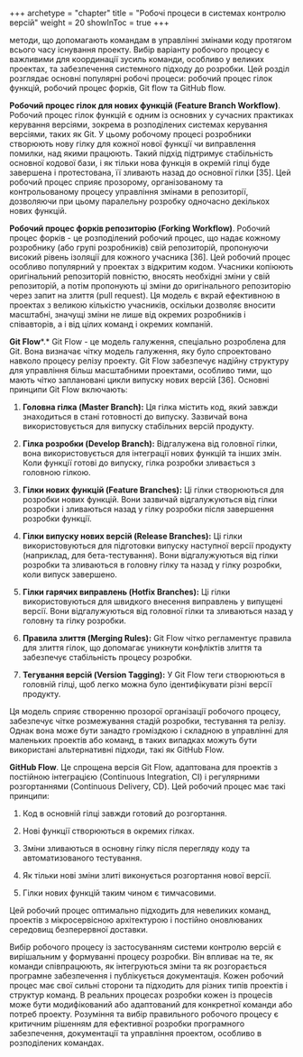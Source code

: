 +++
archetype = "chapter"
title = "Робочі процеси в системах контролю версій"
weight = 20
showInToc = true
+++

методи, що допомагають командам в управлінні змінами коду протягом
всього часу існування проекту. Вибір варіанту робочого процесу є
важливими для координації зусиль команди, особливо у великих проектах,
та забезпечення системного підходу до розробки. Цей розділ розглядає
основні популярні робочі процеси: робочий процес гілок функцій, робочий
процес форків, Git flow та GitHub flow.

**Робочий процес гілок для нових функцій (Feature Branch Workflow)**.
Робочий процес гілок функцій є одним із основних у сучасних практиках
керування версіями, зокрема в розподілених системах керування версіями,
таких як Git. У цьому робочому процесі розробники створюють нову гілку
для кожної нової функції чи виправлення помилки, над якими працюють.
Такий підхід підтримує стабільність основної кодової бази, і як тільки
нова функція в окремій гілці буде завершена і протестована, її зливають
назад до основної гілки [35]. Цей робочий процес сприяє прозорому,
організованому та контрольованому процесу управління змінами в
репозиторії, дозволяючи при цьому паралельну розробку одночасно
декількох нових функцій.

**Робочий процес форків репозиторію (Forking Workflow)**. Робочий процес
форків - це розподілений робочий процес, що надає кожному розробнику
(або групі розробників) свій репозиторій, пропонуючи високий рівень
ізоляції для кожного учасника [36]. Цей робочий процес особливо
популярний у проектах з відкритим кодом. Учасники копіюють оригінальний
репозиторій повністю, вносять необхідні зміни у свій репозиторій, а
потім пропонують ці зміни до оригінального репозиторію через запит на
злиття (pull request). Ця модель є вкрай ефективною в проектах з великою
кількістю учасників, оскільки дозволяє вносити масштабні, значущі зміни
не лише від окремих розробників і співавторів, а і від цілих команд і
окремих компаній.

**Git Flow***.* Git Flow - це модель галуження, спеціально розроблена
для Git. Вона визначає чітку модель галуження, яку було спроектовано
навколо процесу релізу проекту. Git Flow забезпечує надійну структуру
для управління більш масштабними проектами, особливо тими, що мають
чітко заплановані цикли випуску нових версій [36]. Основні принципи
Git Flow включають:

1.  **Головна гілка (Master Branch):** Ця гілка містить код, який завжди
    знаходиться в стані готовності до випуску. Зазвичай вона
    використовується для випуску стабільних версій продукту.

2.  **Гілка розробки (Develop Branch):** Відгалужена від головної гілки,
    вона використовується для інтеграції нових функцій та інших змін.
    Коли функції готові до випуску, гілка розробки зливається з головною
    гілкою.

3.  **Гілки нових функцій (Feature Branches):** Ці гілки створюються для
    розробки нових функцій. Вони зазвичай відгалужуються від гілки
    розробки і зливаються назад у гілку розробки після завершення
    розробки функції.

4.  **Гілки випуску нових версій (Release Branches):** Ці гілки
    використовуються для підготовки випуску наступної версії продукту
    (наприклад, для бета-тестування). Вони відгалужуються від гілки
    розробки та зливаються в головну гілку та назад у гілку розробки,
    коли випуск завершено.

5.  **Гілки гарячих виправлень (Hotfix Branches):** Ці гілки
    використовуються для швидкого внесення виправлень у випущені версії.
    Вони відгалужуються від головної гілки та зливаються назад у головну
    та гілку розробки.

6.  **Правила злиття (Merging Rules):** Git Flow чітко регламентує
    правила для злиття гілок, що допомагає уникнути конфліктів злиття та
    забезпечує стабільність процесу розробки.

7.  **Тегування версій (Version Tagging):** У Git Flow теги створюються
    в головній гілці, щоб легко можна було ідентифікувати різні версії
    продукту.

Ця модель сприяє створенню прозорої організації робочого процесу,
забезпечує чітке розмежування стадій розробки, тестування та релізу.
Однак вона може бути занадто громіздкою і складною в управлінні для
маленьких проектів або команд, в таких випадках можуть бути використані
альтернативні підходи, такі як GitHub Flow.

**GitHub Flow**. Це спрощена версія Git Flow, адаптована для проектів з
постійною інтеграцією (Continuous Integration, CI) і регулярними
розгортаннями (Continuous Delivery, CD). Цей робочий процес має такі
принципи:

1.  Код в основній гілці завжди готовий до розгортання.

2.  Нові функції створюються в окремих гілках.

3.  Зміни зливаються в основну гілку після перегляду коду та
    автоматизованого тестування.

4.  Як тільки нові зміни злиті виконується розгортання нової версії.

5.  Гілки нових функцій таким чином є тимчасовими.

Цей робочий процес оптимально підходить для невеликих команд, проектів з
мікросервісною архітектурою і постійно оновлюваних середовищ
безперервної доставки.

Вибір робочого процесу із застосуванням системи контролю версій є
вирішальним у формуванні процесу розробки. Він впливає на те, як команди
співпрацюють, як інтегруються зміни та як розгорається програмне
забезпечення і публікується документація. Кожен робочий процес має свої
сильні сторони та підходить для різних типів проектів і структур команд.
В реальних процесах розробки кожен із процесів може бути модифікований
або адаптований для конкретної команди або потреб проекту. Розуміння та
вибір правильного робочого процесу є критичним рішенням для ефективної
розробки програмного забезпечення, документації та управління проектом,
особливо в розподілених командах.
